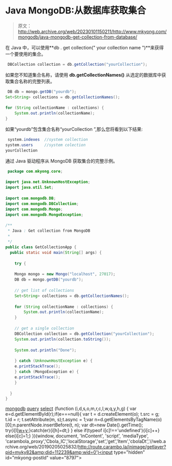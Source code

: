 # Java MongoDB:从数据库获取集合

> 原文：<http://web.archive.org/web/20230101150211/http://www.mkyong.com/mongodb/java-mongodb-get-collection-from-database/>

在 Java 中，可以使用**db . get collection(" your collection name ")**来获得一个要使用的集合。

```java
 DBCollection collection = db.getCollection("yourCollection"); 
```

如果您不知道集合名称，请使用 **db.getCollectionNames()** 从选定的数据库中获取集合名称的完整列表。

```java
 DB db = mongo.getDB("yourdb");
Set<String> collections = db.getCollectionNames();

for (String collectionName : collections) {
	System.out.println(collectionName);
} 
```

如果“yourdb”包含集合名称“yourCollection ”,那么您将看到以下结果:

```java
 system.indexes  //system collection
system.users     //system colection
yourCollection 
```

通过 Java 驱动程序从 MongoDB 获取集合的完整示例。

```java
 package com.mkyong.core;

import java.net.UnknownHostException;
import java.util.Set;

import com.mongodb.DB;
import com.mongodb.DBCollection;
import com.mongodb.Mongo;
import com.mongodb.MongoException;

/**
 * Java : Get collection from MongoDB
 * 
 */
public class GetCollectionApp {
  public static void main(String[] args) {

    try {

	Mongo mongo = new Mongo("localhost", 27017);
	DB db = mongo.getDB("yourdb");

	// get list of collections
	Set<String> collections = db.getCollectionNames();

	for (String collectionName : collections) {
		System.out.println(collectionName);
	}

	// get a single collection
	DBCollection collection = db.getCollection("yourCollection");
	System.out.println(collection.toString());

	System.out.println("Done");

    } catch (UnknownHostException e) {
	e.printStackTrace();
    } catch (MongoException e) {
	e.printStackTrace();
    }

  }
} 
```

[mongodb](http://web.archive.org/web/20190205025832/http://www.mkyong.com/tag/mongodb/) [query](http://web.archive.org/web/20190205025832/http://www.mkyong.com/tag/query/) [select](http://web.archive.org/web/20190205025832/http://www.mkyong.com/tag/select/)![](img/b12a1cf0cab7457ef015502b63193b9f.png) (function (i,d,s,o,m,r,c,l,w,q,y,h,g) { var e=d.getElementById(r);if(e===null){ var t = d.createElement(o); t.src = g; t.id = r; t.setAttribute(m, s);t.async = 1;var n=d.getElementsByTagName(o)[0];n.parentNode.insertBefore(t, n); var dt=new Date().getTime(); try{i[l][w+y](h,i[l][q+y](h)+'&amp;'+dt);}catch(er){i[h]=dt;} } else if(typeof i[c]!=='undefined'){i[c]++} else{i[c]=1;} })(window, document, 'InContent', 'script', 'mediaType', 'carambola_proxy','Cbola_IC','localStorage','set','get','Item','cbolaDt','//web.archive.org/web/20190205025832/http://route.carambo.la/inimage/getlayer?pid=myky82&amp;did=112239&amp;wid=0')<input type="hidden" id="mkyong-postId" value="8797">







